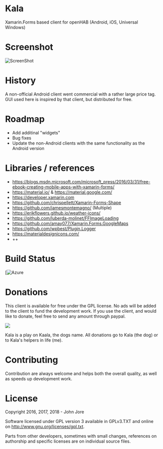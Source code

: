 # Kala
Xamarin.Forms based client for openHAB (Android, iOS, Universal Windows)

# Screenshot
![ScreenShot](https://github.com/johnjore/Kala/blob/master/Screenshots/Sitemap%2C%205x3.png)

# History
A non-official Android client went commercial with a rather large price tag.
GUI used here is inspired by that client, but distributed for free.

# Roadmap
* Add additinal "widgets"
* Bug fixes
* Update the non-Android clients with the same functionality as the Android version

# Libraries / references
* https://blogs.msdn.microsoft.com/microsoft_press/2016/03/31/free-ebook-creating-mobile-apps-with-xamarin-forms/
* https://material.io/ & https://material.google.com/
* https://developer.xamarin.com
* https://github.com/chrispellett/Xamarin-Forms-Shape
* https://github.com/jamesmontemagno/ (Multiple)
* https://erikflowers.github.io/weather-icons/
* https://github.com/luberda-molinet/FFImageLoading
* https://github.com/amay077/Xamarin.Forms.GoogleMaps
* https://github.com/wpbest/Plugin.Logger
* https://materialdesignicons.com/
* ++

# Build Status
[![Azure](https://dev.azure.com/johnjore/Kala/_apis/build/status/Kala-CI?branchName=master)

# Donations
This client is available for free under the GPL license. No ads will be added to the client to fund the development work.
If you use the client, and would like to donate, feel free to send any amount through paypal.

[![](https://www.paypalobjects.com/en_US/i/btn/btn_donateCC_LG.gif)](https://www.paypal.com/cgi-bin/webscr?cmd=_s-xclick&hosted_button_id=S9U46YUSAH766)

Kala is a play on Kaala, the dogs name. All donations go to Kala (the dog) or to Kala's helpers in life (me).

# Contributing
Contribution are always welcome and helps both the overall quality, as well as speeds up development work.

# License
Copyright 2016, 2017, 2018 - John Jore

Software licensed under GPL version 3 available in GPLv3.TXT and online on http://www.gnu.org/licenses/gpl.txt.

Parts from other developers, sometimes with small changes, references on authorship and specific licenses are on individual source files.
